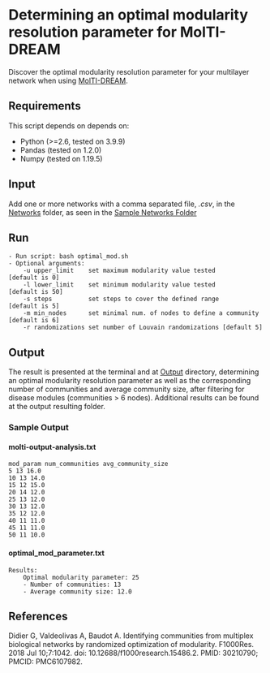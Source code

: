 # Determining an optimal modularity resolution parameter for MolTI-DREAM
Discover the optimal modularity resolution parameter for your multilayer network when using [MolTI-DREAM](https://github.com/gilles-didier/MolTi-DREAM).

## Requirements
This script depends on depends on:
* Python (>=2.6, tested on 3.9.9)
* Pandas (tested on 1.2.0)
* Numpy (tested on 1.19.5)

## Input
Add one or more networks with a comma separated file, *.csv*, in the [Networks](input/networks/) folder, as seen in the [Sample Networks Folder](input/sample_networks/)
## Run 

    - Run script: bash optimal_mod.sh 
    - Optional arguments: 
        -u upper_limit    set maximum modularity value tested                 [default is 0]  
        -l lower_limit    set minimum modularity value tested                 [default is 50]
        -s steps          set steps to cover the defined range                [default is 5]
        -m min_nodes      set minimal num. of nodes to define a community     [default is 6]
        -r randomizations set number of Louvain randomizations [default 5]
        
## Output
The result is presented at the terminal and at [Output](output/) directory, determining an optimal modularity resolution parameter as well as the corresponding number of communities and average community size, after filtering for disease modules (communities > 6 nodes). Additional results can be found at the output resulting folder.

### Sample Output
#### molti-output-analysis.txt 
    mod_param num_communities avg_community_size
    5 13 16.0
    10 13 14.0
    15 12 15.0
    20 14 12.0
    25 13 12.0
    30 13 12.0
    35 12 12.0
    40 11 11.0
    45 11 11.0
    50 11 10.0
#### optimal_mod_parameter.txt
    Results:
        Optimal modularity parameter: 25
        - Number of communities: 13
        - Average community size: 12.0

## References
Didier G, Valdeolivas A, Baudot A. Identifying communities from multiplex biological networks by randomized optimization of modularity. F1000Res. 2018 Jul 10;7:1042. doi: 10.12688/f1000research.15486.2. PMID: 30210790; PMCID: PMC6107982.
